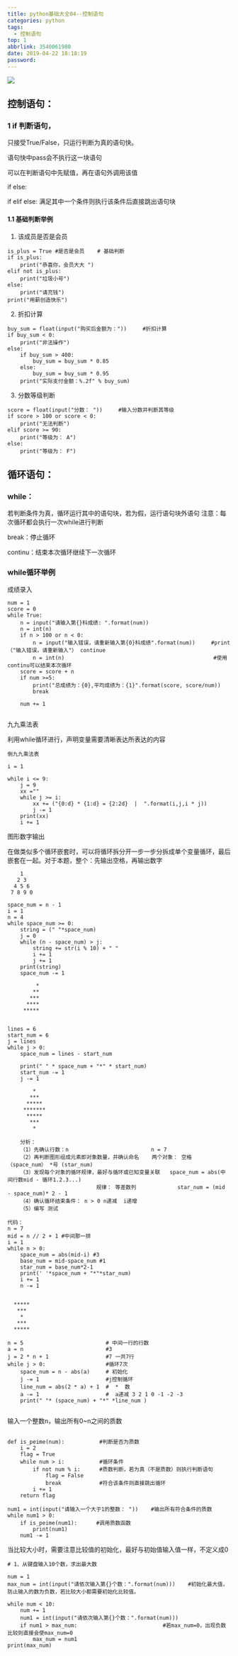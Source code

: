```yaml
---
title: python基础大全04--控制语句
categories: python
tags:
  - 控制语句
top: 1
abbrlink: 3540061980
date: 2019-04-22 18:18:19
password:
---
```


![](https://jwangtec.oss-cn-chengdu.aliyuncs.com/jwangcloud/index/python01.jpeg)

## 控制语句：

<!--more-->

### 1 if 判断语句，

只接受True/False，只运行判断为真的语句快。

语句快中pass会不执行这一块语句

可以在判断语句中先赋值，再在语句外调用该值

if   else:

if elif else: 满足其中一个条件则执行该条件后直接跳出语句块

#### 1.1 基础判断举例
 	
1. 该成员是否是会员
 	
```
is_plus = True #是否是会员    # 基础判断
if is_plus:
    print("恭喜你，会员大大 ")
elif not is_plus:
    print("垃圾小号")
else:
    print("请充钱")
print("用薪创造快乐")
```

2. 折扣计算

```
buy_sum = float(input("购买后金额为："))     #折扣计算
if buy_sum < 0:
    print("非法操作")
else:
    if buy_sum > 400:
        buy_sum = buy_sum * 0.85
    else:
        buy_sum = buy_sum * 0.95
    print("实际支付金额：%.2f" % buy_sum)
```

3. 分数等级判断

```
score = float(input("分数： "))     #输入分数并判断其等级
if score > 100 or score < 0:
    print("无法判断")
elif score >= 90:
    print("等级为： A")
else:
    print("等级为： F")
```

## 循环语句：

### while：

若判断条件为真，循环运行其中的语句块，若为假，运行语句块外语句  注意：每次循环都会执行一次while进行判断

break：停止循环

continu：结束本次循环继续下一次循环

### while循环举例



成绩录入


```
num = 1
score = 0
while True:
    n = input("请输入第{}科成绩: ".format(num))
    n = int(n)
    if n > 100 or n < 0:
        n = input("输入错误，请重新输入第{0}科成绩".format(num))     #print（"输入错误，请重新输入"） continue
        n = int(n)                                               #使用continu可以结束本次循环
    score = score + n
    if num >=5:
        print("总成绩为：{0},平均成绩为：{1}".format(score, score/num))
        break

    num += 1
    
```

九九乘法表

利用while循环进行，声明变量需要清晰表达所表达的内容

```
倒九九乘法表

i = 1

while i <= 9:
    j = 9
    xx =""
    while j >= i:
        xx += ("{0:d} * {1:d} = {2:2d}  |  ".format(i,j,i * j))
        j -= 1
    print(xx)
    i += 1
```

图形数字输出

在做类似多个循环嵌套时，可以将循环拆分开一步一步分拆成单个变量循环，最后嵌套在一起。对于本题，整个：先输出空格，再输出数字

	
	    1
	   2 3 
	  4 5 6
	 7 8 9 0
	  
```
space_num = n - 1
i = 1
n = 4
while space_num >= 0:
    string = (" "*space_num)
    j = 0
    while (n - space_num) > j:
        string += str(i % 10) + " "
        i += 1
        j += 1
    print(string)
    space_num -= 1
```

		
		     *
		    **
		   ***
		  ****
		 *****

```

lines = 6
start_num = 6
j = lines
while j > 0:
    space_num = lines - start_num

    print(" " * space_num + "*" * start_num)
    start_num -= 1
    j -= 1
```


		    *
		   ***
		  *****
		 *******
		  *****
		   ***
		    *
		
		分析： 
		（1）先确认行数：n                          n = 7 
		（2）再判断图形组成元素即对象数量，并确认命名    两个对象： 空格（space_num） *号 (star_num)
		（3）发现每个对象的循环规律，最好与循环或已知变量关联   space_num = abs(中间行数mid - 循环1.2.3...)
						        规律： 等差数列             star_num = (mid - space_num)* 2 - 1			 
		（4）确认循环结束条件： n > 0 n递减  i递增               
		（5）编写 测试

```
代码：
n = 7
mid = n // 2 + 1 #中间那一排
i = 1
while n > 0:
    space_num = abs(mid-i) #3
    base_num = mid-space_num #1
    star_num = base_num*2-1
    print(' '*space_num + "*"*star_num)
    i += 1
    n -= 1
    
```

```
  *****
   ***
    *
   ***
  *****
```

```    
n = 5                          # 中间一行的行数
a = n                          #3
j = 2 * n + 1                  #7 一共7行
while j > 0:                   #循环7次
    space_num = n - abs(a)     # 初始化
    j -= 1                     #j控制循环
    line_num = abs(2 * a) + 1  #  *  数
    a -= 1                     #  a递减 3 2 1 0 -1 -2 -3
    print(" "* (space_num) + "*" *line_num )
    
```
输入一个整数n，输出所有0~n之间的质数

```

def is_peime(num):           #判断是否为质数
    i = 2
    flag = True
    while num > i:           #循环条件
        if not num % i:      #质数判断，若为真（不是质数）则执行判断语句
            flag = False
            break            #符合该条件则直接跳出循环
        i += 1
    return flag

num1 = int(input("请输入一个大于1的整数： "))    #输出所有符合条件的质数
while num1 > 0:
    if is_peime(num1):      #调用质数函数
        print(num1)
    num1 -= 1
```

当比较大小时，需要注意比较值的初始化，最好与初始值输入值一样，不定义成0

```
# 1、从键盘输入10个数，求出最大数

num = 1
max_num = int(input("请依次输入第{}个数：".format(num)))    #初始化最大值，防止输入的数为负数，若比较大小都需要初始化比较值。

while num < 10:
    num += 1
    num1 = int(input("请依次输入第{}个数：".format(num)))
    if num1 > max_num:                           #若max_num=0，出现负数比较则直接会使max_num=0
        max_num = num1
print(max_num)
```